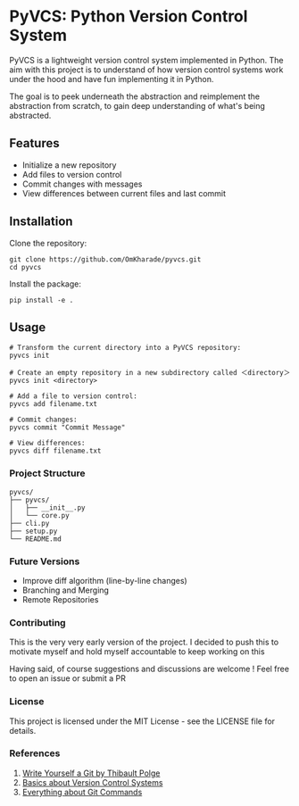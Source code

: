 # PyVCS: Python Version Control System

PyVCS is a lightweight version control system implemented in Python. The aim with this project is to understand of how version control systems work under the hood and have fun implementing it in Python.

The goal is to peek underneath the abstraction and reimplement the abstraction from scratch, to gain deep understanding of what's being abstracted.

## Features

- Initialize a new repository
- Add files to version control
- Commit changes with messages
- View differences between current files and last commit


## Installation

Clone the repository:

```shell
git clone https://github.com/OmKharade/pyvcs.git
cd pyvcs
```

Install the package:
```shell
pip install -e .
```

## Usage

```shell
# Transform the current directory into a PyVCS repository:
pyvcs init

# Create an empty repository in a new subdirectory called ＜directory＞
pyvcs init <directory>

# Add a file to version control:
pyvcs add filename.txt

# Commit changes:
pyvcs commit "Commit Message"

# View differences:
pyvcs diff filename.txt
```

### Project Structure

```
pyvcs/
├── pyvcs/
│   ├── __init__.py
│   └── core.py
├── cli.py
├── setup.py
└── README.md
```

### Future Versions 

- Improve diff algorithm (line-by-line changes)
- Branching and Merging
- Remote Repositories

### Contributing

This is the very very early version of the project. I decided to push this to motivate myself and hold myself accountable to keep working on this

Having said, of course suggestions and discussions are welcome ! Feel free to open an issue or submit a PR

### License

This project is licensed under the MIT License - see the LICENSE file for details.

### References

1. [Write Yourself a Git by Thibault Polge](https://wyag.thb.lt/) 
2. [Basics about Version Control Systems](https://rao-sithara.medium.com/version-control-system-and-git-commands-b05b6205ae40)
3. [Everything about Git Commands](https://www.atlassian.com/git/tutorials/setting-up-a-repository)
